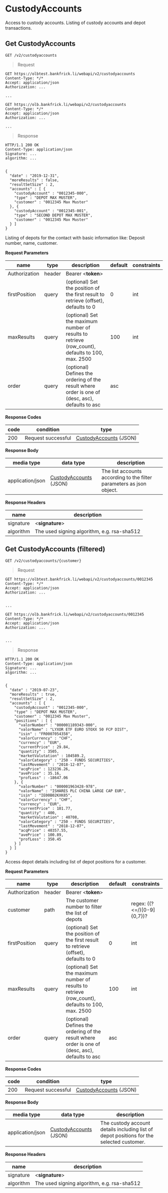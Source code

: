 # CustodyAccounts

Access to custody accounts. Listing of custody accounts and depot transactions.

## Get CustodyAccounts

`GET /v2/custodyaccounts`

> Request

```shell--sandbox
GET https://olbtest.bankfrick.li/webapi/v2/custodyaccounts
Content-Type: */*
Accept: application/json
Authorization: ...
           
...    
```

```shell--production
GET https://olb.bankfrick.li/webapi/v2/custodyaccounts
Content-Type: */*
Accept: application/json
Authorization: ...
           
...    
```

> Response

```shell
HTTP/1.1 200 OK
Content-Type: application/json
Signature: ...
algorithm: ...

                
{
  "date" : "2019-12-31",
  "moreResults" : false,
  "resultSetSize" : 2,
  "accounts" : [ {
    "custodyAccount" : "0012345-000",
    "type" : "DEPOT MAX MUSTER",
    "customer" : "0012345 Max Muster"
  }, {
    "custodyAccount" : "0012345-001",
    "type" : "SECOND DEPOT MAX MUSTER",
    "customer" : "0012345 Max Muster"
  } ]
}
```

Listing of depots for the contact with basic information like: Deposit number, name, customer.

**Request Parameters**

| name | type | description | default | constraints |
| ---- | ---- | ----------- | ------- | ----------- |
| Authorization | header | Bearer \<**token**\>
| firstPosition | query | (optional) Set the position of the first result to retrieve (offset), defaults to 0	| 0 | int |
| maxResults | query | 	(optional) Set the maximum number of results to retrieve (row_count), defaults to 100, max. 2500 | 100 | int |
| order | query | (optional) Defines the ordering of the result where order is one of (desc, asc), defaults to asc | asc

**Response Codes**

| code | condition | type |
| ---- | --------- | ---- |
| 200 | Request successful | [CustodyAccounts](#data-types-custodyaccounts) (JSON) |

**Response Body**

| media type | data type | description |
| ---------- | --------- | ----------- |
| application/json | [CustodyAccounts](#data-types-custodyaccounts) (JSON) | The list accounts according to the filter parameters as json object. |

**Response Headers**

| name | description |
| ---- | ----------- |
| signature | \<**signature**\> |
| algorithm | The used signing algorithm, e.g. rsa-sha512 |

## Get CustodyAccounts (filtered)

`GET /v2/custodyaccounts/{customer}`

> Request

```shell--sandbox
GET https://olbtest.bankfrick.li/webapi/v2/custodyaccounts/0012345
Content-Type: */*
Accept: application/json
Authorization: ...

                
...
```

```shell--production
GET https://olb.bankfrick.li/webapi/v2/custodyaccounts/0012345
Content-Type: */*
Accept: application/json
Authorization: ...

                
...
```

> Response

```shell
HTTP/1.1 200 OK
Content-Type: application/json
Signature: ...
algorithm: ...

                
{
  "date" : "2019-07-23",
  "moreResults" : true,
  "resultSetSize" : 2,
  "accounts" : [ {
    "custodyAccount" : "0012345-000",
    "type" : "DEPOT MAX MUSTER",
    "customer" : "0012345 Max Muster",
    "positions" : [ {
      "valorNumber" : "000001189343-000",
      "valorName" : "LYXOR ETF EURO STOXX 50 FCP DIST",
      "isin" : "FR0007054358",
      "valorCurrency" : "CHF",
      "currency" : "EUR",
      "currentPrice" : 29.84,
      "quantity" : 3505,
      "marketValutation" : 104589.2,
      "valorCategory" : "250 - FUNDS SECURITIES",
      "lastMovement" : "2018-12-07",
      "acqPrice" : 123236.26,
      "avePrice" : 35.16,
      "profLoss" : -18647.06
    }, {
      "valorNumber" : "000001963428-978",
      "valorName" : "ISHARES PLC CHINA LARGE CAP EUR",
      "isin" : "IE00B02KXK85",
      "valorCurrency" : "CHF",
      "currency" : "EUR",
      "currentPrice" : 101.77,
      "quantity" : 400,
      "marketValutation" : 40708,
      "valorCategory" : "250 - FUNDS SECURITIES",
      "lastMovement" : "2018-12-07",
      "acqPrice" : 40357.55,
      "avePrice" : 100.89,
      "profLoss" : 350.45
    } ]
  } ]
}
```

Access depot details including list of depot positions for a customer.

**Request Parameters**

| name | type | description | default | constraints |
| ---- | ---- | ----------- | ------- | ----------- |
| Authorization | header | Bearer \<**token**\>
| customer | path | The customer number to filter the list of depots | | regex: ((?<=/)[0-9]{0,7})? |
| firstPosition | query | (optional) Set the position of the first result to retrieve (offset), defaults to 0 | 0 | int |
| maxResults | query | (optional) Set the maximum number of results to retrieve (row_count), defaults to 100, max. 2500 | 100 | int |
| order | query | (optional) Defines the ordering of the result where order is one of (desc, asc), defaults to asc | asc |

**Response Codes**

| code | condition | type |
| ---- | --------- | ---- |
| 200 | Request successful | [CustodyAccounts](#data-types-custodyaccounts) (JSON) |

**Response Body**

| media type | data type | description |
| ---------- | --------- | ----------- |
| application/json | [CustodyAccounts](#data-types-custodyaccounts) (JSON) | The custody account details including list of depot positions for the selected customer. |

**Response Headers**

| name | description |
| ---- | ----------- |
| signature | \<**signature**\> |
| algorithm | The used signing algorithm, e.g. rsa-sha512 |

<br><br><br><br><br><br><br><br><br><br><br><br><br><br><br><br><br>

`GET /v2/custodyaccounts/{customer}-{depot}`

> Request

```shell--sandbox
GET https://olbtest.bankfrick.li/webapi/v2/custodyaccounts/0012345-000
Content-Type: */*
Accept: application/json
Authorization: ...
                
...
```

```shell--production
GET https://olb.bankfrick.li/webapi/v2/custodyaccounts/0012345-000
Content-Type: */*
Accept: application/json
Authorization: ...
                
...
```

> Response

```shell
HTTP/1.1 200 OK
Content-Type: application/json
Signature: ...
algorithm: ...

                
{
  "date" : "2019-07-23",
  "moreResults" : true,
  "resultSetSize" : 1,
  "accounts" : [ {
    "custodyAccount" : "0012345-000",
    "type" : "DEPOT MAX MUSTER",
    "customer" : "0012345 Max Muster",
    "positions" : [ {
      "valorNumber" : "000001189343-000",
      "valorName" : "LYXOR ETF EURO STOXX 50 FCP DIST",
      "isin" : "FR0007054358",
      "valorCurrency" : "CHF",
      "currency" : "EUR",
      "currentPrice" : 29.84,
      "quantity" : 3505,
      "marketValutation" : 104589.2,
      "valorCategory" : "250 - FUNDS SECURITIES",
      "lastMovement" : "2018-12-07",
      "acqPrice" : 123236.26,
      "avePrice" : 35.16,
      "profLoss" : -18647.06
    }]
  } ]
}
```

Access depot details including list of depot positions for a defined depot.


**Request Parameters**

| name | type | description | default | constraints |
| ---- | ---- | ----------- | ------- | ----------- |
| Authorization | header | Bearer \<**token**\>
| customer | path | The customer number to filter the list of depots | | regex: ((?<=/)[0-9]{0,7})? |
| depot | path | The depot number for which to retrieve the depot details information	
| firstPosition | query | (optional) Set the position of the first result to retrieve (offset), defaults to 0 | 0 | int |
| maxResults | query | (optional) Set the maximum number of results to retrieve (row_count), defaults to 100, max. 2500 | 100 | int |
| order | query | (optional) Defines the ordering of the result where order is one of (desc, asc), defaults to asc | asc |	 

**Response Codes**

| code | condition | type |
| ---- | --------- | ---- |
| 200 | Request successful | [CustodyAccounts](#data-types-custodyaccounts) (JSON) |

**Response Body**

| media type | data type | description |
| ---------- | --------- | ----------- |
| application/json | [CustodyAccounts](#data-types-custodyaccounts) (JSON) | The custody account details including list of depot positions for the selected customer. |

**Response Headers**

| name | description |
| ---- | ----------- |
| signature | \<**signature**\> |
| algorithm | The used signing algorithm, e.g. rsa-sha512 |

<br><br><br><br>

`GET /v2/custodyaccounts/{customer}-{depot}/transactions`

> Request

```shell--sandbox
GET https://olbtest.bankfrick.li/webapi/v2/custodyaccounts/0012345-000/transactions
Content-Type: */*
Accept: application/json
Authorization: ...
                
...
```

```shell--production
GET https://olb.bankfrick.li/webapi/v2/custodyaccounts/0012345-000/transactions
Content-Type: */*
Accept: application/json
Authorization: ...
                
...
```

> Response

```shell
HTTP/1.1 200 OK
Content-Type: application/json
Signature: ...
algorithm: ...

                
{
  "date" : "2019-07-23",
  "moreResults" : true,
  "resultSetSize" : 1,
  "transactions" : [ {
    "refid" : "123456",
    "status" : "BOOKED",
    "orderType" : "VCN - REDEMPTION",
    "valorNumber" : "000000008882",
    "valorName" : "ACTIVE BOND FUND PLUS - CHF",
    "isin" : "LI0326842163",
    "rate" : 100.34,
    "transactionDate" : "2019-04-21",
    "quantity" : 200,
    "courtage" : 0,
    "fees" : 0,
    "exchange" : "011 - BALZERS",
    "currency" : "CHF",
    "totalAmount" : 20068
  } ]
}
```

Access order book with list of depot transactions within the defined period.


**Request Parameters**

| name | type | description | default | constraints |
| ---- | ---- | ----------- | ------- | ----------- |
| Authorization | header | Bearer \<**token**\>
| customer | path | The customer number to filter the list of depots |
| depot | path | The depot number for which to retrieve the depot details information	
| firstPosition | query | (optional) Set the position of the first result to retrieve (offset), defaults to 0 | 0 | int |
| fromDate | query | (optional) Starting date of the timespan for which to retrieve the data. The date should be provided in ISO 8601 format: YYYY-MM-DD, defaults to current day minus 30 days
| maxAmount | query | (optional) Maximum amount for a transaction to appear in the report, this parameter should be URL-Encoded
| maxResults | query | (optional) Set the maximum number of results to retrieve (row_count), defaults to 100, max. 2500 | 100 | int |
| minAmount | query | (optional) Minimum amount for a transaction to appear in the report, this parameter should be URL-Encoded
| order | query | (optional) Defines the ordering of the result where order is one of (desc, asc), defaults to asc | asc |	 
| toDate | query | (optional) Ending date of the timespan for which to retrieve the data. The date should be provided in ISO 8601 format: YYYY-MM-DD

**Response Codes**

| code | condition | type |
| ---- | --------- | ---- |
| 200 | Request successful | [CustodyAccountsTransactions](#data-types-custodyaccounttransactions) (JSON) |

**Response Body**

| media type | data type | description |
| ---------- | --------- | ----------- |
| application/json | [CustodyAccountsTransactions](#data-types-custodyaccounttransactions) (JSON) | The custody account details including list of depot positions for the selected customer. |

**Response Headers**

| name | description |
| ---- | ----------- |
| signature | \<**signature**\> |
| algorithm | The used signing algorithm, e.g. rsa-sha512 |